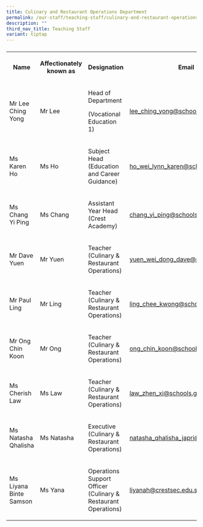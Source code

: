 ```yaml
---
title: Culinary and Restaurant Operations Department
permalink: /our-staff/teaching-staff/culinary-and-restaurant-operations/
description: ""
third_nav_title: Teaching Staff
variant: tiptap
---
```

<h3></h3>
<table style="minWidth: 100px">
<colgroup>
<col>
<col>
<col>
<col>
</colgroup>
<tbody>
<tr>
<th rowspan="1" colspan="1">
<p>Name</p>
</th>
<th rowspan="1" colspan="1">
<p>Affectionately
<br>known as</p>
</th>
<th rowspan="1" colspan="1">
<p>Designation</p>
</th>
<th rowspan="1" colspan="1">
<p>Email</p>
</th>
</tr>
<tr>
<td rowspan="1" colspan="1">
<p>Mr Lee Ching Yong</p>
</td>
<td rowspan="1" colspan="1">
<p>Mr Lee</p>
</td>
<td rowspan="1" colspan="1">
<p>Head of Department</p>
<p>(Vocational Education 1)
<br>
</p>
</td>
<td rowspan="1" colspan="1">
<p><a href="mailto:lee_ching_yong@schools.gov.sg" rel="noopener noreferrer nofollow" target="_blank">lee_ching_yong@schools.gov.sg</a>
</p>
</td>
</tr>
<tr>
<td rowspan="1" colspan="1">
<p>Ms Karen Ho</p>
</td>
<td rowspan="1" colspan="1">
<p>Ms Ho</p>
</td>
<td rowspan="1" colspan="1">
<p>Subject Head
<br>(Education and Career Guidance)</p>
</td>
<td rowspan="1" colspan="1">
<p><a href="mailto:ho_wei_lynn_karen@schools.gov.sg" rel="noopener noreferrer nofollow" target="_blank">ho_wei_lynn_karen@schools.gov.sg</a>
</p>
</td>
</tr>
<tr>
<td rowspan="1" colspan="1">
<p>Ms Chang Yi Ping</p>
</td>
<td rowspan="1" colspan="1">
<p>Ms Chang</p>
</td>
<td rowspan="1" colspan="1">
<p>Assistant Year Head
<br>(Crest Academy)</p>
</td>
<td rowspan="1" colspan="1">
<p><a href="mailto:chang_yi_ping@schools.gov.sg" rel="noopener noreferrer nofollow" target="_blank">chang_yi_ping@schools.gov.sg</a>
</p>
</td>
</tr>
<tr>
<td rowspan="1" colspan="1">
<p>Mr Dave Yuen</p>
</td>
<td rowspan="1" colspan="1">
<p>Mr Yuen</p>
</td>
<td rowspan="1" colspan="1">
<p>Teacher
<br>(Culinary &amp; Restaurant Operations)</p>
</td>
<td rowspan="1" colspan="1">
<p><a href="mailto:yuen_wei_dong_dave@schools.gov.sg" rel="noopener noreferrer nofollow" target="_blank">yuen_wei_dong_dave@schools.gov.sg</a>
</p>
</td>
</tr>
<tr>
<td rowspan="1" colspan="1">
<p>Mr Paul Ling</p>
</td>
<td rowspan="1" colspan="1">
<p>Mr Ling</p>
</td>
<td rowspan="1" colspan="1">
<p>Teacher
<br>(Culinary &amp; Restaurant Operations)</p>
</td>
<td rowspan="1" colspan="1">
<p><a href="mailto:ling_chee_kwong@schools.gov.sg" rel="noopener noreferrer nofollow" target="_blank">ling_chee_kwong@schools.gov.sg</a>
</p>
</td>
</tr>
<tr>
<td rowspan="1" colspan="1">
<p>Mr Ong Chin Koon</p>
</td>
<td rowspan="1" colspan="1">
<p>Mr Ong</p>
</td>
<td rowspan="1" colspan="1">
<p>Teacher
<br>(Culinary &amp; Restaurant Operations)</p>
</td>
<td rowspan="1" colspan="1">
<p><a href="mailto:ong_chin_koon@schools.gov.sg" rel="noopener noreferrer nofollow" target="_blank">ong_chin_koon@schools.gov.sg</a>
</p>
</td>
</tr>
<tr>
<td rowspan="1" colspan="1">
<p>Ms Cherish Law</p>
</td>
<td rowspan="1" colspan="1">
<p>Ms Law</p>
</td>
<td rowspan="1" colspan="1">
<p>Teacher
<br>(Culinary &amp; Restaurant Operations)</p>
</td>
<td rowspan="1" colspan="1">
<p><a href="mailto:law_zhen_xi@schools.gov.sg" rel="noopener noreferrer nofollow" target="_blank">law_zhen_xi@schools.gov.sg</a>
</p>
</td>
</tr>
<tr>
<td rowspan="1" colspan="1">
<p>Ms Natasha Qhalisha</p>
</td>
<td rowspan="1" colspan="1">
<p>Ms Natasha</p>
</td>
<td rowspan="1" colspan="1">
<p>Executive
<br>(Culinary &amp; Restaurant Operations)</p>
</td>
<td rowspan="1" colspan="1">
<p><a href="mailto:natasha_qhalisha_japri@schools.gov.sg" rel="noopener noreferrer nofollow" target="_blank">natasha_qhalisha_japri@schools.gov.sg</a>
</p>
</td>
</tr>
<tr>
<td rowspan="1" colspan="1">
<p>Ms Liyana Binte Samson</p>
</td>
<td rowspan="1" colspan="1">
<p>Ms Yana</p>
</td>
<td rowspan="1" colspan="1">
<p>Operations Support Officer
<br>(Culinary &amp; Restaurant Operations)</p>
</td>
<td rowspan="1" colspan="1">
<p><a href="mailto:liyanah@crestsec.edu.sg" rel="noopener noreferrer nofollow" target="_blank">liyanah@crestsec.edu.sg</a>
</p>
</td>
</tr>
</tbody>
</table>
<h4></h4>
<p></p>
